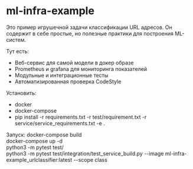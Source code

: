 # ml-infra-example
Это пример игрушечной задачи классификации URL адресов. Он содержит в себе простые, но полезные практики для построения ML-систем.

Тут есть:
* Веб-сервис для самой модели в докер образе
* Prometheus и grafana для мониторинга показателей
* Модульные и интеграционные тесты
* Автоматизированная проверка CodeStyle

Установить:
* docker
* docker-compose
* pip install -r requirements.txt -r test/requirement.txt -r service/service_requirements.txt -e .

Запуск:
docker-compose build  
docker-compose up -d  
python3 -m pytest test/  
python3 -m pytest test/integration/test_service_build.py --image ml-infra-example_urlclassifier:latest --scope class 
